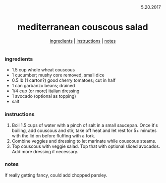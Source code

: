 <p align="right">5.20.2017</p>

<h1 align="center">mediterranean couscous salad</h1>

<div align="center">
  <a href="#ingredients">ingredients</a> | 
  <a href="#instructions">instructions</a> | 
  <a href="#notes">notes</a>
</div>
<br>

### ingredients
- 1.5 cup whole wheat couscous
- 1 cucumber; mushy core removed, small dice
- 0.5 lb (1 carton?) good cherry tomatoes; cut in half
- 1 can garbanzo beans; drained
- 1/4 cup (or more) italian dressing
- 1 avocado (optional as topping)
- salt

### instructions
1. Boil 1.5 cups of water with a pinch of salt in a small saucepan.  Once it's boiling, add couscous and stir, take off heat and let rest for 5+ minutes with the lid on before fluffing with a fork.
2. Combine veggies and dressing to let marinate while couscous steams. 
3. Top couscous with veggie salad.  Top that with optional sliced avocados.  Add more dressing if necessary.

### notes
If really getting fancy, could add chopped parsley.
